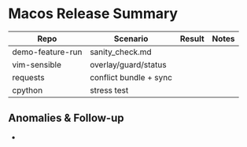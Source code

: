 # Macos Release Summary

| Repo | Scenario | Result | Notes |
|------|----------|--------|-------|
| demo-feature-run | sanity_check.md | | |
| vim-sensible | overlay/guard/status | | |
| requests | conflict bundle + sync | | |
| cpython | stress test | | |

## Anomalies & Follow-up
- 
